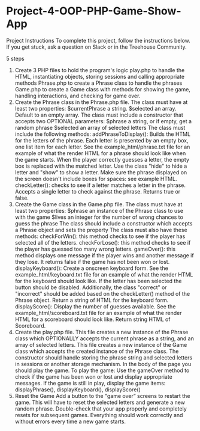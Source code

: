 # Project-4-OOP-PHP-Game-Show-App
Project Instructions
To complete this project, follow the instructions below. If you get stuck, ask a question on Slack or in the Treehouse Community.

 5 steps
1. Create 3 PHP files to hold the program's logic
    play.php to handle the HTML, instantiating objects, storing sessions 
    and calling appropriate methods
    Phrase.php to create a Phrase class to handle the phrases
    Game.php to create a Game class with methods for showing the game, 
    handling interactions, and checking for game over.
2. Create the Phrase class in the Phrase.php file.
    The class must have at least two properties:
    $currentPhrase a string.
    $selected an array. Default to an empty array.
    The class must include a constructor that accepts two OPTIONAL parameters:
    $phrase a string, or if empty, get a random phrase
    $selected an array of selected letters
    The class must include the following methods:
    addPhraseToDisplay(): Builds the HTML for the letters of the phrase. 
    Each letter is presented by an empty box, one list item for each letter. 
    See the example_html/phrase.txt file for an example of what the render 
    HTML for a phrase should look like when the game starts. When the player 
    correctly guesses a letter, the empty box is replaced with the matched 
    letter. Use the class "hide" to hide a letter and "show" to show a letter. 
    Make sure the phrase displayed on the screen doesn't include boxes for 
    spaces: see example HTML.
    checkLetter(): checks to see if a letter matches a letter in the phrase. 
    Accepts a single letter to check against the phrase. Returns true or false.
3. Create the Game class in the Game.php file.
    The class must have at least two properties:
    $phrase an instance of the Phrase class to use with the game
    $lives an integer for the number of wrong chances to guess the phrase
    The class should include a constructor which accepts a Phrase object 
    and sets the property
    The class must also have these methods:
    checkForWin(): this method checks to see if the player has selected 
    all of the letters.
    checkForLose(): this method checks to see if the player has guessed 
    too many wrong letters.
    gameOver(): this method displays one message if the player wins and 
    another message if they lose. It returns false if the game has not 
    been won or lost.
    displayKeyboard(): Create a onscreen keyboard form. See the 
    example_html/keyboard.txt file for an example of what the render 
    HTML for the keyboard should look like. If the letter has been selected 
    the button should be disabled. Additionally, the class "correct" or 
    "incorrect" should be added based on the checkLetter() method of the 
    Phrase object. Return a string of HTML for the keyboard form.
    displayScore(): Display the number of guesses available. See the 
    example_html/scoreboard.txt file for an example of what the render HTML 
    for a scoreboard should look like. Return string HTML of Scoreboard.
4. Create the play.php file.
    This file creates a new instance of the Phrase class which OPTIONALLY 
    accepts the current phrase as a string, and an array of selected letters.
    This file creates a new instance of the Game class which accepts the 
    created instance of the Phrase class.
    The constructor should handle storing the phrase string and selected 
    letters in sessions or another storage mechanism.
    In the body of the page you should play the game. To play the game:
    Use the gameOver method to check if the game has been won or lost and 
    display appropriate messages.
    If the game is still in play, display the game items: displayPhrase(), 
    displayKeyboard(), displayScore()
5. Reset the Game
    Add a button to the "game over” screens to restart the game. This will 
    have to reset the selected letters and generate a new random phrase.
    Double-check that your app properly and completely resets for subsequent games. Everything should work correctly and without errors every time a new game starts.
